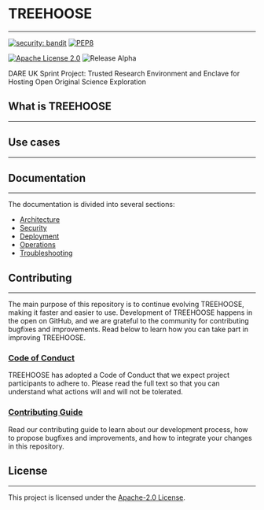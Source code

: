 # TREEHOOSE

---
[![security: bandit](https://img.shields.io/badge/security-bandit-yellow.svg)](https://github.com/PyCQA/bandit)
[![PEP8](https://img.shields.io/badge/code%20style-pep8-orange.svg)](https://www.python.org/dev/peps/pep-0008/)

[![Apache License 2.0](https://badgen.net/badge/license/Apache%20License%202.0/blue)](./LICENSE)
![Release Alpha](https://badgen.net/badge/release/Alpha/orange)

DARE UK Sprint Project: Trusted Research Environment and Enclave for Hosting
Open Original Science Exploration

## What is TREEHOOSE

---

## Use cases

---

## Documentation

---

The documentation is divided into several sections:

* [Architecture](./doc/architecture/README.md)
* [Security](./doc/security/SecurityControls.md)
* [Deployment](./doc/deployment/README.md)
* [Operations](./doc/operations/README.md)
* [Troubleshooting](./doc/troubleshooting/TroubleshootingRunbook.md)

## Contributing

---
The main purpose of this repository is to continue evolving TREEHOOSE, making it faster and easier to use.
Development of TREEHOOSE happens in the open on GitHub, and we are grateful to the community for
contributing bugfixes and improvements.
Read below to learn how you can take part in improving TREEHOOSE.

### [Code of Conduct](CODE_OF_CONDUCT.md)

TREEHOOSE has adopted a Code of Conduct that we expect project participants to adhere to.
Please read the full text so that you can understand what actions will and will not be tolerated.

### [Contributing Guide](CONTRIBUTING.md)

Read our contributing guide to learn about our development process,
how to propose bugfixes and improvements, and how to
integrate your changes in this repository.

## License

---

This project is licensed under the [Apache-2.0 License](./LICENSE).
